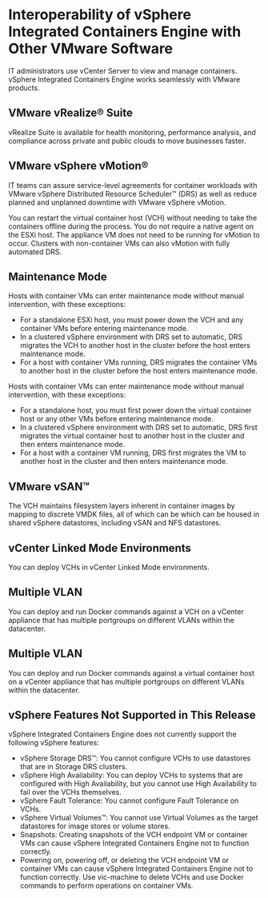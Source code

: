 # Interoperability of vSphere Integrated Containers Engine with Other VMware Software
IT administrators use vCenter Server to view and manage containers. vSphere Integrated Containers Engine works seamlessly with VMware products. 

## VMware vRealize&reg; Suite 
vRealize Suite is available for health monitoring, performance analysis, and compliance across private and public clouds to move businesses faster.

## VMware vSphere vMotion&reg;  

IT teams can assure service-level agreements for container workloads with VMware vSphere Distributed Resource Scheduler&trade; (DRS) as well as reduce planned and unplanned downtime with VMware vSphere vMotion.

You can restart the virtual container host (VCH) without needing to take the containers offline during the process. You do not require a native agent on the ESXi host. The appliance VM does not need to be running for vMotion to occur. Clusters with non-container VMs can also vMotion with fully automated DRS.


## Maintenance Mode ##
Hosts with container VMs can enter maintenance mode without manual intervention, with these exceptions:

- For a standalone ESXi host, you must power down the VCH and any container VMs before entering maintenance mode. 
- In a clustered vSphere environment with DRS set to automatic, DRS migrates the VCH to another host in the cluster before the host enters maintenance mode. 
- For a host with container VMs running, DRS migrates the container VMs to another host in the cluster before the host enters maintenance mode.

Hosts with container VMs can enter maintenance mode without manual intervention, with these exceptions:

- For a standalone host, you must first power down the virtual container host or any other VMs before entering maintenance mode. 
- In a clustered vSphere environment with DRS set to automatic, DRS first migrates the virtual container host to another host in the cluster and then enters maintenance mode. 
- For a host with a container VM running, DRS first migrates the VM to another host in the cluster and then enters maintenance mode.

## VMware vSAN&trade;
The VCH maintains filesystem layers inherent in container images by mapping to discrete VMDK files, all of which can be which can be housed in shared vSphere datastores, including vSAN and NFS datastores.

## vCenter Linked Mode Environments
You can deploy VCHs in vCenter Linked Mode environments.

## Multiple VLAN
You can deploy and run Docker commands against a VCH on a vCenter appliance that has multiple portgroups on different VLANs within the datacenter.

## Multiple VLAN
You can deploy and run Docker commands against a virtual container host on a vCenter appliance that has multiple portgroups on different VLANs within the datacenter.

<!--
## vSphere Instant Clone
vSphere Integrated Containers Engine allows you to create and run multiple containers rapidly with minimal overhead using vSphere 6 Instant Clone technology, which provisions child VMs forked directly from a parent VM template running a Linux kernel. vSphere Integrated Containers Engine creates the kernel and a few supporting resources to run containers using Photon OS technology.
-->

## vSphere Features Not Supported in This Release
vSphere Integrated Containers Engine does not currently support the following vSphere features:

- vSphere Storage DRS&trade;: You cannot configure VCHs to use datastores that are in Storage DRS clusters.
- vSphere High Availability: You can deploy VCHs to systems that are configured with High Availability, but you cannot use High Availability to fail over the VCHs themselves.
- vSphere Fault Tolerance: You cannot configure Fault Tolerance on VCHs.
- vSphere Virtual Volumes&trade;: You cannot use Virtual Volumes as the target datastores for image stores or volume stores.
- Snapshots: Creating snapshots of the VCH endpoint VM or container VMs can cause vSphere Integrated Containers Engine not to function correctly.
- Powering on, powering off, or deleting the VCH endpoint VM or container VMs can cause vSphere Integrated Containers Engine not to function correctly. Use vic-machine to delete VCHs and use Docker commands to perform operations on container VMs.
